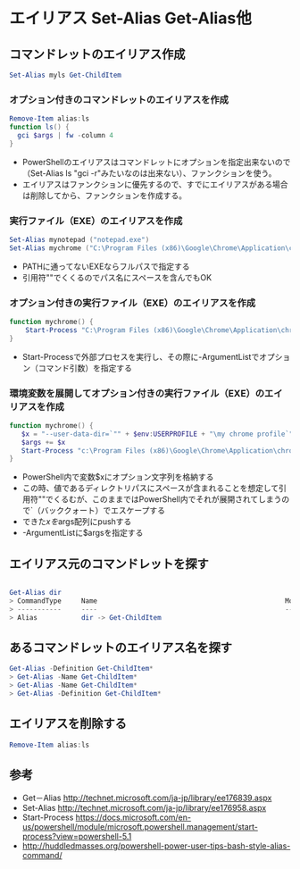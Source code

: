 ﻿# エイリアス Set-Alias Get-Alias他

## コマンドレットのエイリアス作成

```powershell
Set-Alias myls Get-ChildItem
```

### オプション付きのコマンドレットのエイリアスを作成

```powershell
Remove-Item alias:ls
function ls() {
  gci $args | fw -column 4
}
```

- PowerShellのエイリアスはコマンドレットにオプションを指定出来ないので（Set-Alias ls "gci -r"みたいなのは出来ない）、ファンクションを使う。
- エイリアスはファンクションに優先するので、すでにエイリアスがある場合は削除してから、ファンクションを作成する。

### 実行ファイル（EXE）のエイリアスを作成

```powershell
Set-Alias mynotepad ("notepad.exe")
Set-Alias mychrome ("C:\Program Files (x86)\Google\Chrome\Application\chrome.exe")
```

- PATHに通ってないEXEならフルパスで指定する
- 引用符""でくくるのでパス名にスペースを含んでもOK

### オプション付きの実行ファイル（EXE）のエイリアスを作成

```powershell
function mychrome() {
    Start-Process "C:\Program Files (x86)\Google\Chrome\Application\chrome.exe" -ArgumentList "--incognito"
}
```

- Start-Processで外部プロセスを実行し、その際に-ArgumentListでオプション（コマンド引数）を指定する

### 環境変数を展開してオプション付きの実行ファイル（EXE）のエイリアスを作成

```powershell
function mychrome() {
   $x = "--user-data-dir=`"" + $env:USERPROFILE + "\my chrome profile`""
   $args += $x
   Start-Process "c:\Program Files (x86)\Google\Chrome\Application\chrome.exe" -ArgumentList $args
}
```

- PowerShell内で変数$xにオプション文字列を格納する
- この時、値であるディレクトリパスにスペースが含まれることを想定して引用符""でくるむが、このままではPowerShell内でそれが展開されてしまうので`（バッククォート）でエスケープする
- できた$xを$args配列にpushする
- -ArgumentListに$argsを指定する

## エイリアス元のコマンドレットを探す

```powershell

Get-Alias dir                                    
> CommandType     Name                                               ModuleName  
> -----------     ----                                               ----------  
> Alias           dir -> Get-ChildItem                                           
```

## あるコマンドレットのエイリアス名を探す

```powershell
Get-Alias -Definition Get-ChildItem* 
> Get-Alias -Name Get-ChildItem*       
> Get-Alias -Name Get-ChildItem*       
> Get-Alias -Definition Get-ChildItem*
```

## エイリアスを削除する

```powershell
Remove-Item alias:ls
```



## 参考

- Get－Alias http://technet.microsoft.com/ja-jp/library/ee176839.aspx
- Set-Alias http://technet.microsoft.com/ja-jp/library/ee176958.aspx
- Start-Process https://docs.microsoft.com/en-us/powershell/module/microsoft.powershell.management/start-process?view=powershell-5.1
- http://huddledmasses.org/powershell-power-user-tips-bash-style-alias-command/
